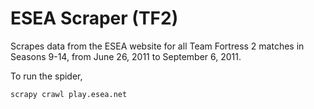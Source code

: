 ESEA Scraper (TF2)
==================

Scrapes data from the ESEA website for all Team Fortress 2 matches in Seasons 9-14, from
June 26, 2011 to September 6, 2011.

To run the spider,

```
scrapy crawl play.esea.net
``` 
